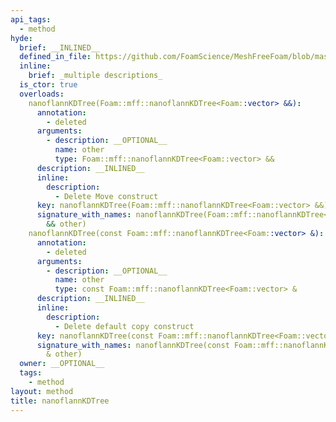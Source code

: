 ```yaml
---
api_tags:
  - method
hyde:
  brief: __INLINED__
  defined_in_file: https://github.com/FoamScience/MeshFreeFoam/blob/master/src/meshfree/kdTrees/nanoflannKDTree/nanoflannKDTree.H
  inline:
    brief: _multiple descriptions_
  is_ctor: true
  overloads:
    nanoflannKDTree(Foam::mff::nanoflannKDTree<Foam::vector> &&):
      annotation:
        - deleted
      arguments:
        - description: __OPTIONAL__
          name: other
          type: Foam::mff::nanoflannKDTree<Foam::vector> &&
      description: __INLINED__
      inline:
        description:
          - Delete Move construct
      key: nanoflannKDTree(Foam::mff::nanoflannKDTree<Foam::vector> &&)
      signature_with_names: nanoflannKDTree(Foam::mff::nanoflannKDTree<Foam::vector>
        && other)
    nanoflannKDTree(const Foam::mff::nanoflannKDTree<Foam::vector> &):
      annotation:
        - deleted
      arguments:
        - description: __OPTIONAL__
          name: other
          type: const Foam::mff::nanoflannKDTree<Foam::vector> &
      description: __INLINED__
      inline:
        description:
          - Delete default copy construct
      key: nanoflannKDTree(const Foam::mff::nanoflannKDTree<Foam::vector> &)
      signature_with_names: nanoflannKDTree(const Foam::mff::nanoflannKDTree<Foam::vector>
        & other)
  owner: __OPTIONAL__
  tags:
    - method
layout: method
title: nanoflannKDTree
---
```

